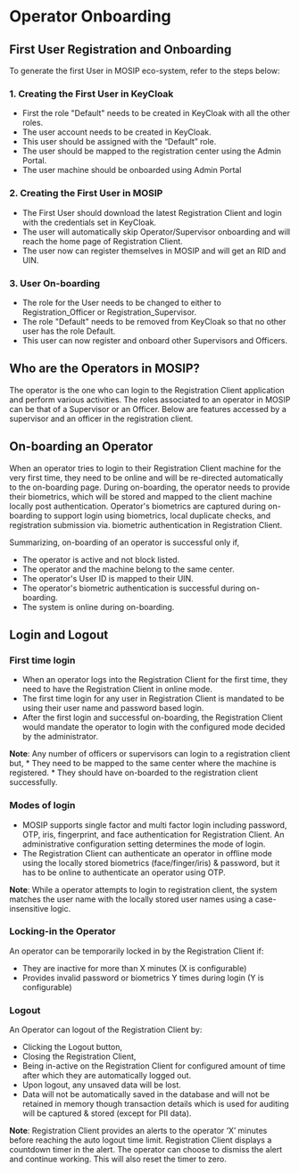 # Operator Onboarding 

## First User Registration and Onboarding

To generate the first User in MOSIP eco-system, refer to the steps below:

### 1.	Creating the First User in KeyCloak
*	First the role "Default" needs to be created in KeyCloak with all the other roles.
*	The user account needs to be created in KeyCloak.
*	This user should be assigned with the “Default” role.
*	The user should be mapped to the registration center using the Admin Portal.
*	The user machine should be onboarded using Admin Portal

### 2. Creating the First User in MOSIP
*	The First User should download the latest Registration Client and login with the credentials set in KeyCloak.
*	The user will automatically skip Operator/Supervisor onboarding and will reach the home page of Registration Client.
*	The user now can register themselves in MOSIP and will get an RID and UIN.

### 3. User On-boarding
*	The role for the User needs to be changed to either to Registration_Officer or Registration_Supervisor. 
*	The role "Default" needs to be removed from KeyCloak so that no other user has the role Default.   
*	This user can now register and onboard other Supervisors and Officers.

## Who are the Operators in MOSIP?
The operator is the one who can login to the Registration Client application and perform various activities. The roles associated to an operator in MOSIP can be that of a Supervisor or an Officer. Below are features accessed by a supervisor and an officer in the registration client.

## On-boarding an Operator

When an operator tries to login to their Registration Client machine for the very first time, they need to be online and will be re-directed automatically to the on-boarding page. During on-boarding, the operator needs to provide their biometrics, which will be stored and mapped to the client machine locally post authentication.
Operator's biometrics are captured during on-boarding to support login using biometrics, local duplicate checks, and registration submission via. biometric authentication in Registration Client.

Summarizing, on-boarding of an operator is successful only if,
* The operator is active and not block listed.
*	The operator and the machine belong to the same center.
*	The operator's User ID is mapped to their UIN. 
*	The operator's biometric authentication is successful during on-boarding.
*	The system is online during on-boarding.

## Login and Logout

### First time login
* When an operator logs into the Registration Client for the first time, they need to have the Registration Client in online mode. 
* The first time login for any user in Registration Client is mandated to be using their user name and password based login. 
* After the first login and successful on-boarding, the Registration Client would mandate the operator to login with the configured mode decided by the administrator.

**Note**: Any number of officers or supervisors can login to a registration client but,
          * They need to be mapped to the same center where the machine is registered.
          * They should have on-boarded to the registration client successfully.
          
### Modes of login
* MOSIP supports single factor and multi factor login including password, OTP, iris, fingerprint, and face authentication for Registration Client. An administrative configuration setting determines the mode of login.
* The Registration Client can authenticate an operator in offline mode using the locally stored biometrics (face/finger/iris) & password, but it has to be online to authenticate an operator using OTP.

**Note**: While a operator attempts to login to registration client, the system matches the user name with the locally stored user names using a case-insensitive logic.

### Locking-in the Operator
An operator can be temporarily locked in by the Registration Client if:
* They are inactive for more than X minutes (X is configurable)
* Provides invalid password or biometrics Y times during login (Y is configurable)

### Logout
An Operator can logout of the Registration Client by:
* Clicking the Logout button, 
* Closing the Registration Client, 
* Being in-active on the Registration Client for configured amount of time after which they are automatically logged out.
* Upon logout, any unsaved data will be lost. 
* Data will not be automatically saved in the database and will not be retained in memory though transaction details which is used for auditing will be captured & stored (except for PII data).

**Note**: Registration Client provides an alerts to the operator ‘X’ minutes before reaching the auto logout time limit. Registration Client displays a countdown timer in the alert. The operator can choose to dismiss the alert and continue working. This will also reset the timer to zero.

